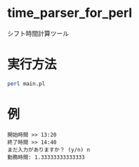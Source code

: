 # time_parser_for_perl
シフト時間計算ツール

# 実行方法
```bash
perl main.pl
```

# 例
```
開始時間 >> 13:20
終了時間 >> 14:40
まだ入力がありますか？ (y/n) n
勤務時間: 1.33333333333333
```
